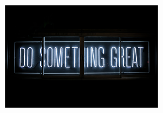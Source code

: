 [![Header](https://github.com/Nikolayhous/NikolayHous/blob/main/assets/photo-1504805572947-34fad45aed93.jpg)](https://github.com/Nikolayhous)

